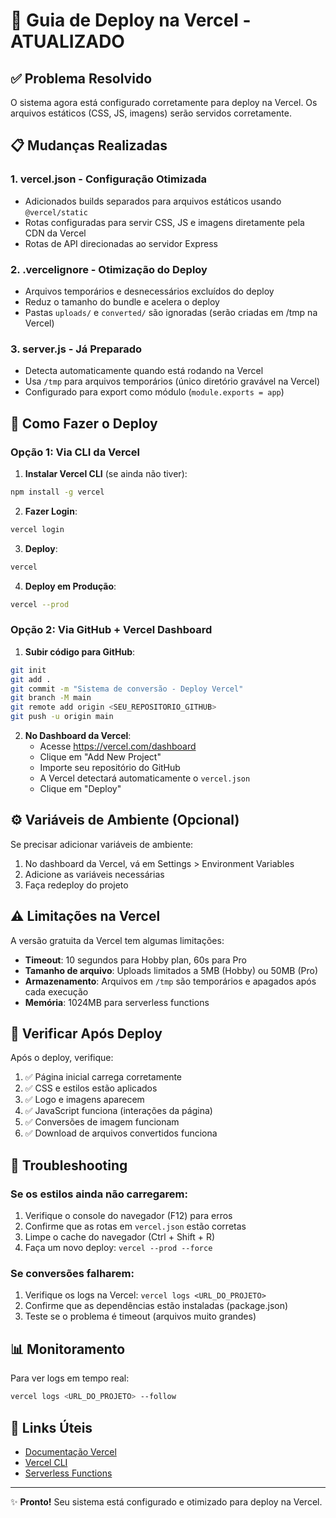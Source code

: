 # 🚀 Guia de Deploy na Vercel - ATUALIZADO

## ✅ Problema Resolvido

O sistema agora está configurado corretamente para deploy na Vercel. Os arquivos estáticos (CSS, JS, imagens) serão servidos corretamente.

## 📋 Mudanças Realizadas

### 1. **vercel.json** - Configuração Otimizada
- Adicionados builds separados para arquivos estáticos usando `@vercel/static`
- Rotas configuradas para servir CSS, JS e imagens diretamente pela CDN da Vercel
- Rotas de API direcionadas ao servidor Express

### 2. **.vercelignore** - Otimização do Deploy
- Arquivos temporários e desnecessários excluídos do deploy
- Reduz o tamanho do bundle e acelera o deploy
- Pastas `uploads/` e `converted/` são ignoradas (serão criadas em /tmp na Vercel)

### 3. **server.js** - Já Preparado
- Detecta automaticamente quando está rodando na Vercel
- Usa `/tmp` para arquivos temporários (único diretório gravável na Vercel)
- Configurado para export como módulo (`module.exports = app`)

## 🔧 Como Fazer o Deploy

### Opção 1: Via CLI da Vercel

1. **Instalar Vercel CLI** (se ainda não tiver):
```bash
npm install -g vercel
```

2. **Fazer Login**:
```bash
vercel login
```

3. **Deploy**:
```bash
vercel
```

4. **Deploy em Produção**:
```bash
vercel --prod
```

### Opção 2: Via GitHub + Vercel Dashboard

1. **Subir código para GitHub**:
```bash
git init
git add .
git commit -m "Sistema de conversão - Deploy Vercel"
git branch -M main
git remote add origin <SEU_REPOSITORIO_GITHUB>
git push -u origin main
```

2. **No Dashboard da Vercel**:
   - Acesse https://vercel.com/dashboard
   - Clique em "Add New Project"
   - Importe seu repositório do GitHub
   - A Vercel detectará automaticamente o `vercel.json`
   - Clique em "Deploy"

## ⚙️ Variáveis de Ambiente (Opcional)

Se precisar adicionar variáveis de ambiente:

1. No dashboard da Vercel, vá em Settings > Environment Variables
2. Adicione as variáveis necessárias
3. Faça redeploy do projeto

## ⚠️ Limitações na Vercel

A versão gratuita da Vercel tem algumas limitações:

- **Timeout**: 10 segundos para Hobby plan, 60s para Pro
- **Tamanho de arquivo**: Uploads limitados a 5MB (Hobby) ou 50MB (Pro)
- **Armazenamento**: Arquivos em `/tmp` são temporários e apagados após cada execução
- **Memória**: 1024MB para serverless functions

## 🎯 Verificar Após Deploy

Após o deploy, verifique:

1. ✅ Página inicial carrega corretamente
2. ✅ CSS e estilos estão aplicados
3. ✅ Logo e imagens aparecem
4. ✅ JavaScript funciona (interações da página)
5. ✅ Conversões de imagem funcionam
6. ✅ Download de arquivos convertidos funciona

## 🐛 Troubleshooting

### Se os estilos ainda não carregarem:

1. Verifique o console do navegador (F12) para erros
2. Confirme que as rotas em `vercel.json` estão corretas
3. Limpe o cache do navegador (Ctrl + Shift + R)
4. Faça um novo deploy: `vercel --prod --force`

### Se conversões falharem:

1. Verifique os logs na Vercel: `vercel logs <URL_DO_PROJETO>`
2. Confirme que as dependências estão instaladas (package.json)
3. Teste se o problema é timeout (arquivos muito grandes)

## 📊 Monitoramento

Para ver logs em tempo real:
```bash
vercel logs <URL_DO_PROJETO> --follow
```

## 🔗 Links Úteis

- [Documentação Vercel](https://vercel.com/docs)
- [Vercel CLI](https://vercel.com/docs/cli)
- [Serverless Functions](https://vercel.com/docs/serverless-functions/introduction)

---

✨ **Pronto!** Seu sistema está configurado e otimizado para deploy na Vercel.

